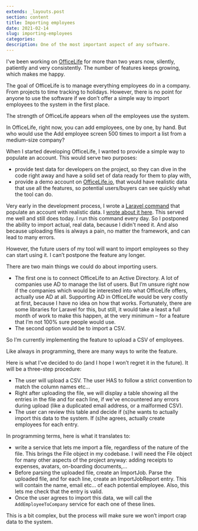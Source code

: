 ```yaml
---
extends: _layouts.post
section: content
title: Importing employees
date: 2021-02-14
slug: importing-employees
categories:
description: One of the most important aspect of any software.
---
```


I've been working on [OfficeLife](https://officelife.io) for more than two years now, silently, patiently and very consistently. The number of features keeps growing, which makes me happy.

The goal of OfficeLife is to manage everything employees do in a company. From projects to time tracking to holidays.
However, there is no point for anyone to use the software if we don’t offer a simple way to import employees to the system in the first place.

The strength of OfficeLife appears when *all* the employees use the system.

In OfficeLife, right now, you can add employees, one by one, by hand. But who would use the Add employee screen 500 times to import a list from a medium-size company?

When I started developing OfficeLife, I wanted to provide a simple way to populate an account. This would serve two purposes:

* provide test data for developers on the project, so they can dive in the code right away and have a solid set of data ready for them to play with,
* provide a demo account on [OfficeLife.io](https://officelife.io), that would have realistic data that use all the features, so potential users/buyers can see quickly what the tool can do.

Very early in the development process, I wrote a [Laravel command](https://laravel.com/docs/master/artisan#writing-commands) that populate an account with realistic data. I [wrote about it here](./a_lazy_approach_to_demonstrate_what_your_product_can_do_for_your_users_the_Laravel_way). This served me well and still does today. I run this command every day. So I postponed the ability to import actual, real data, because I didn't need it. And also because uploading files is always a pain, no matter the framework, and can lead to many errors.

However, the future users of my tool will want to import employees so they can start using it. I can’t postpone the feature any longer.

There are two main things we could do about importing users.

* The first one is to connect OfficeLife to an Active Directory. A lot of companies use AD to manage the list of users. But I’m unsure right now if the companies which would be interested into what OfficeLife offers, actually use AD at all. Supporting AD in OfficeLife would be very costly at first, because I have no idea on how that works. Fortunately, there are some libraries for Laravel for this, but still, it would take a least a full month of work to make this happen, at the very minimum – for a feature that I’m not 100% sure people would use.
* The second option would be to import a CSV.

So I’m currently implementing the feature to upload a CSV of employees.

Like always in programming, there are many ways to write the feature.

Here is what I've decided to do (and I hope I won’t regret it in the future). It will be a three-step procedure:

* The user will upload a CSV. The user HAS to follow a strict convention to match the column names etc...
* Right after uploading the file, we will display a table showing all the entries in the file and for each line, if we've encountered any errors during upload (like a duplicated email address, or a malformed CSV).
* The user can review this table and decide if (s)he wants to actually import this data to the system. If (s)he agrees, actually create employees for each entry.

In programming terms, here is what it translates to:

* write a service that lets me import a file, regardless of the nature of the file. This brings the File object in my codebase. I will need the File object for many other aspects of the project anyway: adding receipts to expenses, avatars, on-boarding documents,...
* Before parsing the uploaded file, create an ImportJob. Parse the uploaded file, and for each line, create an ImportJobReport entry. This will contain the name, email etc... of each potential employee. Also, this lets me check that the entry is valid.
* Once the user agrees to import this data, we will call the `AddEmployeeToCompany` service for each one of these lines.

This is a bit complex, but the process will make sure we won’t import crap data to the system.

